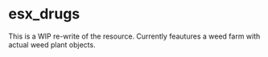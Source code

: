 # esx_drugs

This is a WIP re-write of the resource. Currently feautures a weed farm with actual weed plant objects.